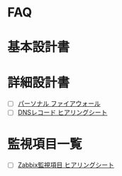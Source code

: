 # FAQ
# 基本設計書
# 詳細設計書
- [ ] [パーソナル ファイアウォール]()
- [ ] [DNSレコード ヒアリングシート]()
# 監視項目一覧
- [ ] [Zabbix監視項目 ヒアリングシート](https://github.com/thetaru/memorandum/tree/master/design_document/zabbix_monitoring_design)
